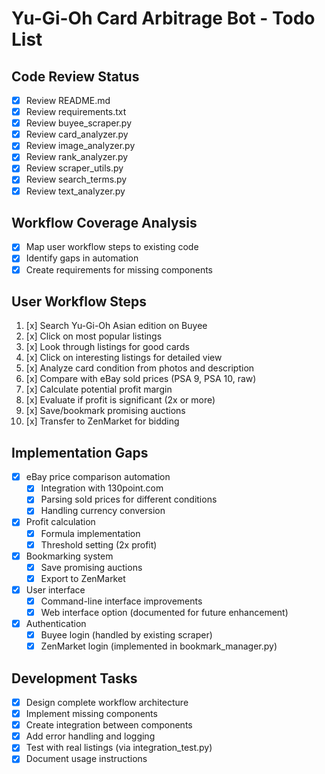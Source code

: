 # Yu-Gi-Oh Card Arbitrage Bot - Todo List

## Code Review Status
- [x] Review README.md
- [x] Review requirements.txt
- [x] Review buyee_scraper.py
- [x] Review card_analyzer.py
- [x] Review image_analyzer.py
- [x] Review rank_analyzer.py
- [x] Review scraper_utils.py
- [x] Review search_terms.py
- [x] Review text_analyzer.py

## Workflow Coverage Analysis
- [x] Map user workflow steps to existing code
- [x] Identify gaps in automation
- [x] Create requirements for missing components

## User Workflow Steps
1. [x] Search Yu-Gi-Oh Asian edition on Buyee
2. [x] Click on most popular listings
3. [x] Look through listings for good cards
4. [x] Click on interesting listings for detailed view
5. [x] Analyze card condition from photos and description
6. [x] Compare with eBay sold prices (PSA 9, PSA 10, raw)
7. [x] Calculate potential profit margin
8. [x] Evaluate if profit is significant (2x or more)
9. [x] Save/bookmark promising auctions
10. [x] Transfer to ZenMarket for bidding

## Implementation Gaps
- [x] eBay price comparison automation
   - [x] Integration with 130point.com
   - [x] Parsing sold prices for different conditions
   - [x] Handling currency conversion
- [x] Profit calculation
   - [x] Formula implementation
   - [x] Threshold setting (2x profit)
- [x] Bookmarking system
   - [x] Save promising auctions
   - [x] Export to ZenMarket
- [x] User interface
   - [x] Command-line interface improvements
   - [x] Web interface option (documented for future enhancement)
- [x] Authentication
   - [x] Buyee login (handled by existing scraper)
   - [x] ZenMarket login (implemented in bookmark_manager.py)

## Development Tasks
- [x] Design complete workflow architecture
- [x] Implement missing components
- [x] Create integration between components
- [x] Add error handling and logging
- [x] Test with real listings (via integration_test.py)
- [x] Document usage instructions
